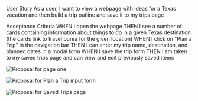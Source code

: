User Story
As a user, I want to view a webpage with ideas for a Texas vacation and then build a trip outline and save it to my trips page

Acceptance Criteria
WHEN I open the webpage
THEN I see a number of cards containing information about things to do in a given Texas destination   (the cards link to travel burea for the given location)
WHEN I click on "Plan a Trip" in the navigation bar
THEN I can enter my trip name, destination, and planned dates in a modal form
WHEN I save the trip form
THEN I am taken to my saved trips page and can view and edit previously saved items

![Proposal for page one](https://github.com/sd8295642/Project-1/assets/157713870/47d857bf-60d1-4bbc-a5b9-175a0ed050aa)

![Proposal for Plan a Trip input form](https://github.com/sd8295642/Project-1/assets/157713870/7ca66b98-6eb6-4fcd-8705-c93f690e2a38)

![Proposal for Saved Trips page](https://github.com/sd8295642/Project-1/assets/157713870/82206416-aed6-45b3-a742-8c19f9ace7e2)


